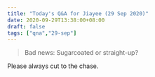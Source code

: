 ```yaml
---
title: "Today's Q&A for Jiayee (29 Sep 2020)"
date: 2020-09-29T13:38:00+08:00
draft: false
tags: ["qna","29-sep"]
---
```

> Bad news: Sugarcoated or straight-up?

Please always cut to the chase.
